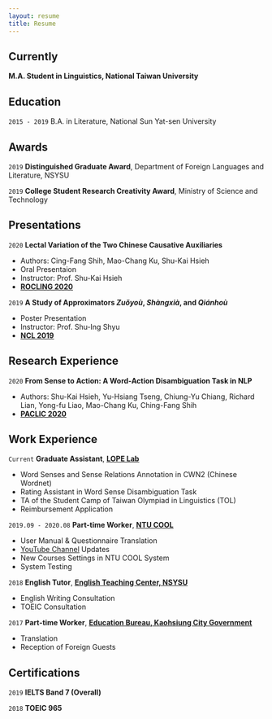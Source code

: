 ```yaml
---
layout: resume
title: Resume
---
```

## Currently

__M.A. Student in Linguistics, National Taiwan University__

## Education

`2015 - 2019`
B.A. in Literature, National Sun Yat-sen University 

## Awards

`2019`
__Distinguished Graduate Award__, Department of Foreign Languages and Literature, NSYSU

`2019`
__College Student Research Creativity Award__, Ministry of Science and Technology 

<!--## Publications

A list is also available [online](https://scholar.google.co.uk/citations?user=LTOTl0YAAAAJ) 

### Journals

`1994`
Article Title, Journal Title

`1994`
Article Title, Journal Title

### Books

`1994`
Book Title, Journal Title

`1994`
Book Title, Journal Title-->


## Presentations
`2020`
__Lectal Variation of the Two Chinese Causative Auxiliaries__

- Authors: Cing-Fang Shih, Mao-Chang Ku, Shu-Kai Hsieh
- Oral Presentaion
- Instructor: Prof. Shu-Kai Hsieh
- <a href="https://sites.google.com/ntut.org.tw/rocling2020"><u><strong>ROCLING 2020</strong></u></a>


`2019`
__A Study of Approximators *Zuǒyoù*, *Shàngxià*, and *Qiánhoù*__

- Poster Presentation
- Instructor: Prof. Shu-Ing Shyu
- <a href="https://sites.google.com/view/ncl2019"><u><strong>NCL 2019</strong></u></a>


## Research Experience

`2020`
__From Sense to Action: A Word-Action Disambiguation Task in NLP__

- Authors: Shu-Kai Hsieh, Yu-Hsiang Tseng, Chiung-Yu Chiang, Richard Lian, Yong-fu Liao, Mao-Chang Ku, Ching-Fang Shih
- <a href="https://vlsp.org.vn/paclic2020/"><u><strong>PACLIC 2020</strong></u></a>


## Work Experience

`Current`
__Graduate Assistant__, <a href="https://lope.linguistics.ntu.edu.tw/"><u><strong>LOPE Lab</strong></u></a>

- Word Senses and Sense Relations Annotation in CWN2 (Chinese Wordnet)
- Rating Assistant in Word Sense Disambiguation Task
- TA of the Student Camp of Taiwan Olympiad in Linguistics (TOL)
- Reimbursement Application

`2019.09 - 2020.08`
__Part-time Worker__, <a href="https://www.dlc.ntu.edu.tw/ntu-cool/"><u><strong>NTU COOL</strong></u></a>

- User Manual & Questionnaire Translation
- <a href="https://www.youtube.com/channel/UCIZ6pd5twm7fRwauPpO65tw"><u>YouTube Channel</u></a> Updates
- New Courses Settings in NTU COOL System
- System Testing

`2018`
__English Tutor__, <a href="http://etc.nsysu.edu.tw/"><u><strong>English Teaching Center, NSYSU</strong></u></a>

- English Writing Consultation
- TOEIC Consultation

`2017`
__Part-time Worker__, <a href="https://www.kh.edu.tw/department/U0"><u><strong>Education Bureau, Kaohsiung City Government</strong></u></a>

- Translation
- Reception of Foreign Guests

## Certifications

`2019`
__IELTS Band 7 (Overall)__

`2018`
__TOEIC 965__


<!-- ### Footer

Last updated: Sep 2020 -->


